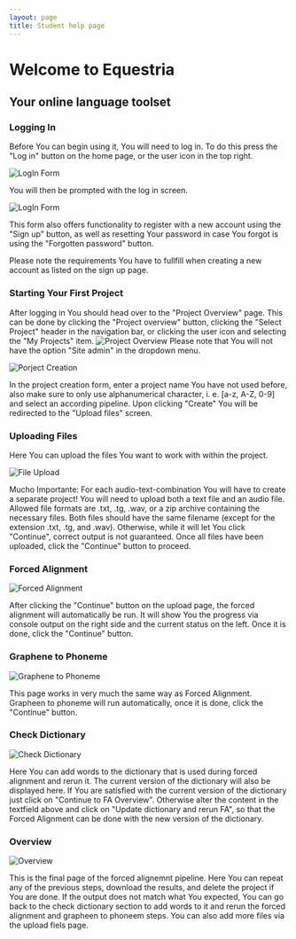 ```yaml
---
layout: page
title: Student help page
---
```

# Welcome to Equestria

## Your online language toolset

### Logging In

Before You can begin using it, You will need to log in. To do this press the "Log in" button on the home page, or the user icon in the top right.

![LogIn Form](CLST-2020/wikiImage/loginscreen.png)


You will then be prompted with the log in screen.

![LogIn Form](CLST-2020/wikiImage/LoginFormScreenshot.png)


This form also offers functionality to register with a new account using the "Sign up" button, as well as resetting Your password in case You forgot is using the "Forgotten password" button.


Please note the requirements You have to fullfill when creating a new account as listed on the sign up page.

### Starting Your First Project

After logging in You should head over to the "Project Overview" page. This can be done by clicking the "Project overview" button, clicking the "Select Project" header in the navigation bar, or clicking the user icon and selecting the "My Projects" item.
![Project Overview](CLST-2020/wikiImage/GoToProjectOverview.png)
Please note that You will not have the option "Site admin" in the dropdown menu.

![Porject Creation](CLST-2020/wikiImage/ProjectCreateForm.PNG)

In the project creation form, enter a project name You have not used before, also make sure to only use alphanumerical character, i. e. [a-z, A-Z, 0-9] and select an according pipeline. Upon clicking "Create" You will be redirected to the "Upload  files" screen.

### Uploading Files

Here You can upload the files You want to work with within the project.

![File Upload](CLST-2020/wikiImage/UploadFilesForm.png)

Mucho Importante: For each audio-text-combination You will have to create a separate project!
You will need to upload both a text file and an audio file. Allowed file formats are .txt, .tg, .wav, or a zip archive containing the necessary files.
Both files should have the same filename (except for the extension .txt, .tg, and .wav). Otherwise, while it will let You click "Continue", correct output is not guaranteed.
Once all files have been uploaded, click the "Continue" button to proceed.

### Forced Alignment

![Forced Alignment](CLST-2020/wikiImage/FAPage.png)

After clicking the "Continue" button on the upload page, the forced alignment will automatically be run. It will show You the progress via console output on the right side and the current status on the left. Once it is done, click the "Continue" button.

### Graphene to Phoneme

![Graphene to Phoneme](CLST-2020/wikiImage/G2PPage.png)

This page works in very much the same way as Forced Alignment. Grapheen to phoneme will run automatically, once it is done, click the "Continue" button.

### Check Dictionary

![Check Dictionary](CLST-2020/wikiImage/CheckDictPage.png)

Here You can add words to the dictionary that is used during forced alignment and rerun it. The current version of the dictionary will also be displayed here. If You are satisfied with the current version of the dictionary just click on "Continue to FA Overview". Otherwise alter the content in the textfield above and click on "Update dictionary and rerun FA", so that the Forced Alignment can be done with the new version of the dictionary.

### Overview

![Overview](CLST-2020/wikiImage/Overview.png)

This is the final page of the forced alignemnt pipeline. Here You can repeat any of the previous steps, download the results, and delete the project if You are done.
If the output does not match what You expected, You can go back to the check dictionary section to add words to it and rerun the forced alignment and grapheen to phoneem steps. You can also add more files via the upload fiels page.
